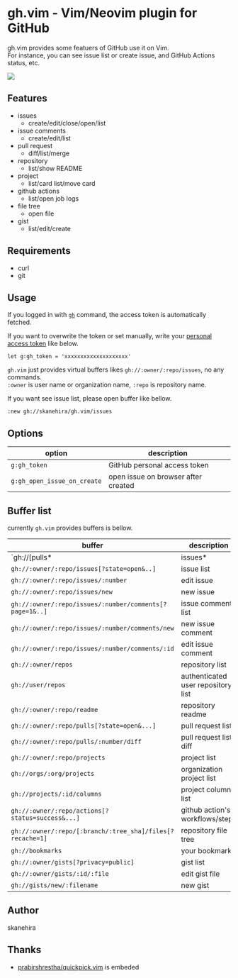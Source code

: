 # gh.vim - Vim/Neovim plugin for GitHub
gh.vim provides some featuers of GitHub use it on Vim.  
For instance, you can see issue list or create issue, and GitHub Actions status, etc.  

![](https://i.gyazo.com/503dfe0eba487449f19d1c93e248902c.png)

## Features
- issues
  - create/edit/close/open/list
- issue comments
  - create/edit/list
- pull request
  - diff/list/merge
- repository
  - list/show README
- project
  - list/card list/move card
- github actions
  - list/open job logs
- file tree
  - open file
- gist
  - list/edit/create

## Requirements
- curl
- git

## Usage

If you logged in with [`gh`](https://github.com/cli/cli) command, the access token is automatically fetched.

If you want to overwrite the token or set manually, write your [personal access token](https://github.com/settings/tokens) like below.

```vim
let g:gh_token = 'xxxxxxxxxxxxxxxxxxxx'
```

`gh.vim` just provides virtual buffers likes `gh://:owner/:repo/issues`, no any commands.  
`:owner` is user name or organization name, `:repo` is repository name.

If you want see issue list, please open buffer like bellow.

```
:new gh://skanehira/gh.vim/issues
```

## Options

| option                      | description                         |
|-----------------------------|-------------------------------------|
| `g:gh_token`                | GitHub personal access token        |
| `g:gh_open_issue_on_create` | open issue on browser after created |

## Buffer list
currently `gh.vim` provides buffers is bellow.

| buffer                                                        | description                                        |
|---------------------------------------------------------------|----------------------------------------------------|
| `gh://[pulls*|issues*|readme|projects*|actions*][?key=value]` | reopen buffer as current repository's :owner/:repo |
| `gh://:owner/:repo/issues[?state=open&..]`                    | issue list                                         |
| `gh://:owner/:repo/issues/:number`                            | edit issue                                         |
| `gh://:owner/:repo/issues/new`                                | new issue                                          |
| `gh://:owner/:repo/issues/:number/comments[?page=1&..]`       | issue comment list                                 |
| `gh://:owner/:repo/issues/:number/comments/new`               | new issue comment                                  |
| `gh://:owner/:repo/issues/:number/comments/:id`               | edit issue comment                                 |
| `gh://:owner/repos`                                           | repository list                                    |
| `gh://user/repos`                                             | authenticated user repository list                 |
| `gh://:owner/:repo/readme`                                    | repository readme                                  |
| `gh://:owner/:repo/pulls[?state=open&...]`                    | pull request list                                  |
| `gh://:owner/:repo/pulls/:number/diff`                        | pull request list diff                             |
| `gh://:owner/:repo/projects`                                  | project list                                       |
| `gh://orgs/:org/projects`                                     | organization project list                          |
| `gh://projects/:id/columns`                                   | project column list                                |
| `gh://:owner/:repo/actions[?status=success&...]`              | github action's workflows/steps                    |
| `gh://:owner/:repo/[:branch/:tree_sha]/files[?recache=1]`     | repository file tree                               |
| `gh://bookmarks`                                              | your bookmarks                                     |
| `gh://:owner/gists[?privacy=public]`                          | gist list                                          |
| `gh://:owner/gists/:id/:file`                                 | edit gist file                                     |
| `gh://gists/new/:filename`                                    | new gist                                           |

## Author
skanehira

## Thanks
- [prabirshrestha/quickpick.vim](https://github.com/prabirshrestha/quickpick.vim) is embeded
